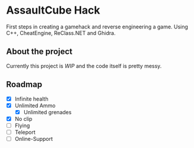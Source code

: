 # AssaultCube Hack

First steps in creating a gamehack and reverse engineering a game. Using C++, CheatEngine, ReClass.NET and Ghidra.

## About the project

Currently this project is _WIP_ and the code itself is pretty messy.

## Roadmap

* [x] Infinite health
* [x] Unlimited Ammo
  * [x] Unlimited grenades
* [x] No clip
* [ ] Flying
* [ ] Teleport
* [ ] Online-Support

